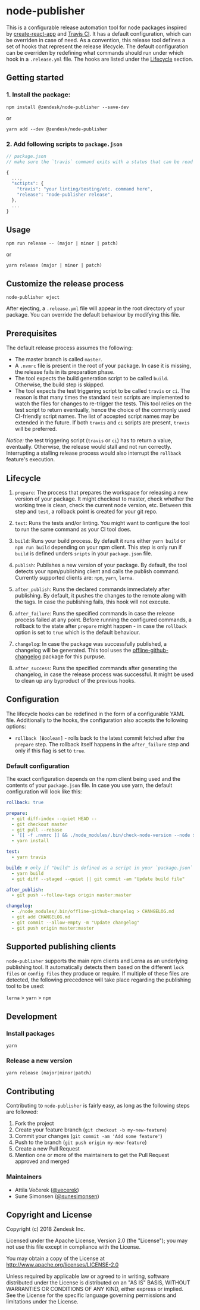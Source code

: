 # node-publisher

This is a configurable release automation tool for node packages inspired by [create-react-app](https://github.com/facebook/create-react-app) and [Travis CI](https://travis-ci.org/). It has a default configuration, which can be overriden in case of need. As a convention, this release tool defines a set of hooks that represent the release lifecycle. The default configuration can be overriden by redefining what commands should run under which hook in a `.release.yml` file. The hooks are listed under the [Lifecycle](#lifecycle) section.

## Getting started
### 1. Install the package:

```
npm install @zendesk/node-publisher --save-dev
```

or

```
yarn add --dev @zendesk/node-publisher
```

### 2. Add following scripts to `package.json`
```js
// package.json
// make sure the `travis` command exits with a status that can be read from the terminal with $?

{
  ...,
  "sctipts": {
    "travis": "your linting/testing/etc. command here",
    "release": "node-publisher release",
  },
  ...
}
```

## Usage

```
npm run release -- (major | minor | patch)
```

or 

```
yarn release (major | minor | patch)
```

## Customize the release process

```
node-publisher eject
```

After ejecting, a `.release.yml` file will appear in the root directory of your package. You can override the default behaviour by modifying this file.

## Prerequisites

The default release process assumes the following:

- The master branch is called `master`.
- A `.nvmrc` file is present in the root of your package. In case it is missing, the release fails in its preparation phase.
- The tool expects the build generation script to be called `build`. Otherwise, the build step is skipped.
- The tool expects the test triggering script to be called `travis` or `ci`. The reason is that many times the standard `test` scripts are implemented to watch the files for changes to re-trigger the tests. This tool relies on the test script to return eventually, hence the choice of the commonly used CI-friendly script names. The list of accepted script names may be extended in the future. If both `travis` and `ci` scripts are present, `travis` will be preferred.

*Notice:* the test triggering script (`travis` or `ci`) has to return a value, eventually. Otherwise, the release would stall and not run correctly. Interrupting a stalling release process would also interrupt the `rollback` feature's execution.

## Lifecycle

1. `prepare`: The process that prepares the workspace for releasing a new version of your package. It might checkout to master, check whether the working tree is clean, check the current node version, etc. Between this step and `test`, a rollback point is created for your git repo.

2. `test`: Runs the tests and/or linting. You might want to configure the tool to run the same command as your CI tool does.

3. `build`: Runs your build process. By default it runs either `yarn build` or `npm run build` depending on your npm client. This step is only run if `build` is defined unders `sripts` in your `package.json` file.

4. `publish`: Publishes a new version of your package. By default, the tool detects your npm/publishing client and calls the publish command. Currently supported clients are: `npm`, `yarn`, `lerna`.

5. `after_publish`: Runs the declared commands immediately after publishing. By default, it pushes the changes to the remote along with the tags. In case the publishing fails, this hook will not execute.

6. `after_failure`: Runs the specified commands in case the release process failed at any point. Before running the configured commands, a rollback to the state after `prepare` might happen - in case the `rollback` option is set to `true` which is the default behaviour.

7. `changelog`: In case the package was successfully published, a changelog will be generated. This tool uses the [offline-github-changelog](https://github.com/sunesimonsen/offline-github-changelog) package for this purpuse.

8. `after_success`: Runs the specified commands after generating the changelog, in case the release process was successful. It might be used to clean up any byproduct of the previous hooks.

## Configuration

The lifecycle hooks can be redefined in the form of a configurable YAML file. Additionally to the hooks, the configuration also accepts the following options:

* `rollback [Boolean]` - rolls back to the latest commit fetched after the `prepare` step. The rollback itself happens in the `after_failure` step and only if this flag is set to `true`.

### Default configuration
The exact configuration depends on the npm client being used and the contents of your `package.json` file. In case you use yarn, the default configuration will look like this:

```yaml
rollback: true

prepare:
  - git diff-index --quiet HEAD --
  - git checkout master
  - git pull --rebase
  - '[[ -f .nvmrc ]] && ./node_modules/.bin/check-node-version --node $(cat .nvmrc)'
  - yarn install

test:
  - yarn travis

build: # only if "build" is defined as a script in your `package.json`
  - yarn build
  - git diff --staged --quiet || git commit -am "Update build file"

after_publish:
  - git push --follow-tags origin master:master

changelog:
  - ./node_modules/.bin/offline-github-changelog > CHANGELOG.md
  - git add CHANGELOG.md
  - git commit --allow-empty -m "Update changelog"
  - git push origin master:master
```

## Supported publishing clients

`node-publisher` supports the main npm clients and Lerna as an underlying publishing tool. It automatically detects them based on the different `lock files` or `config files` they produce or require. If multiple of these files are detected, the following precedence will take place regarding the publishing tool to be used:

`lerna` > `yarn` > `npm`

## Development

### Install packages
```
yarn
```

### Release a new version
```
yarn release (major|minor|patch)
```

## Contributing

Contributing to `node-publisher` is fairly easy, as long as the following steps are followed:

1. Fork the project
2. Create your feature branch (`git checkout -b my-new-feature`)
3. Commit your changes (`git commit -am 'Add some feature'`)
4. Push to the branch (`git push origin my-new-feature`)
5. Create a new Pull Request
6. Mention one or more of the maintainers to get the Pull Request approved and merged

### Maintainers
- Attila Večerek ([@vecerek](https://github.com/vecerek/))
- Sune Simonsen ([@sunesimonsen](https://github.com/sunesimonsen/))

## Copyright and License
Copyright (c) 2018 Zendesk Inc.

Licensed under the Apache License, Version 2.0 (the "License"); you may not use this file except in compliance with the License.

You may obtain a copy of the License at http://www.apache.org/licenses/LICENSE-2.0

Unless required by applicable law or agreed to in writing, software distributed under the License is distributed on an "AS IS" BASIS, WITHOUT WARRANTIES OR CONDITIONS OF ANY KIND, either express or implied. See the License for the specific language governing permissions and limitations under the License.
